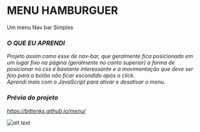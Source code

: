 # MENU HAMBURGUER
Um menu Nav bar Simples


### <i> O QUE EU APRENDI <i/> 
Projeto assim como esse de nav-bar, que geralmente fica posicionado em um lugar fixo na página (geralmente no canto superior) a forma de posicionar no css é bastante interessante
e a movimentação que deve ser feio para o botão não ficar escondido após o click.
<br/> 
Aprendi mais com o JavaScript para ativar e desativar o menu.

### Prévia do projeto <br/>
https://bittenks.github.io/menu/



![alt text](https://github.com/bittenks/menu/blob/main/Menu-nav-bar.gif)
